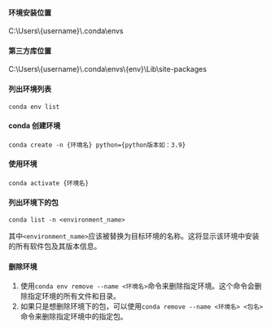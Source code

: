 
#### 环境安装位置
C:\\Users\\{username}\\.conda\\envs
#### 第三方库位置

C:\\Users\\{username}\\.conda\\envs\\{env}\\Lib\\site-packages

#### 列出环境列表
```shell
conda env list
```

#### conda 创建环境
```shell
conda create -n {环境名} python={python版本如：3.9}
```

#### 使用环境
```shell
conda activate {环境名}
```

#### 列出环境下的包
```Shell
conda list -n <environment_name>
```
其中`<environment_name>`应该被替换为目标环境的名称。这将显示该环境中安装的所有软件包及其版本信息。

#### 删除环境
1. 使用`conda env remove --name <环境名>`命令来删除指定环境。这个命令会删除指定环境的所有文件和目录。
2. 如果只是想删除环境下的包，可以使用`conda remove --name <环境名> <包名>`命令来删除指定环境中的指定包。